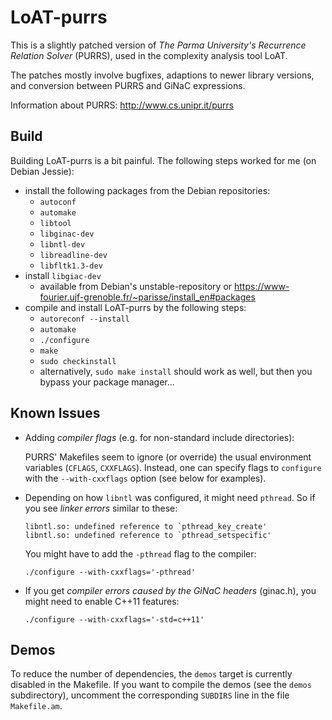 # LoAT-purrs

This is a slightly patched version of _The Parma University's Recurrence Relation Solver_ (PURRS), used in the complexity analysis tool LoAT.

The patches mostly involve bugfixes, adaptions to newer library versions, and conversion between PURRS and GiNaC expressions.

Information about PURRS: <http://www.cs.unipr.it/purrs>

## Build

Building LoAT-purrs is a bit painful. The following steps worked for me (on Debian Jessie):

* install the following packages from the Debian repositories:
  * `autoconf`
  * `automake`
  * `libtool`
  * `libginac-dev`
  * `libntl-dev`
  * `libreadline-dev`
  * `libfltk1.3-dev`
* install `libgiac-dev`
  * available from Debian's unstable-repository or https://www-fourier.ujf-grenoble.fr/~parisse/install_en#packages
* compile and install LoAT-purrs by the following steps:
  * `autoreconf --install`
  * `automake`
  * `./configure`
  * `make`
  * `sudo checkinstall`
  * alternatively, `sudo make install` should work as well, but then you bypass your package manager...

## Known Issues

 * Adding _compiler flags_ (e.g. for non-standard include directories):

   PURRS' Makefiles seem to ignore (or override) the usual environment variables (`CFLAGS`, `CXXFLAGS`).
   Instead, one can specify flags to `configure` with the `--with-cxxflags` option (see below for examples).

 * Depending on how `libntl` was configured, it might need `pthread`. So if you see _linker errors_ similar to these:

   ```
   libntl.so: undefined reference to `pthread_key_create'
   libntl.so: undefined reference to `pthread_setspecific'
   ```

   You might have to add the `-pthread` flag to the compiler:

   ```
   ./configure --with-cxxflags='-pthread'
   ```

 * If you get _compiler errors caused by the GiNaC headers_ (ginac.h), you might need to enable C++11 features:

   ```
   ./configure --with-cxxflags='-std=c++11'
   ```

## Demos

To reduce the number of dependencies, the `demos` target is currently disabled in the Makefile.
If you want to compile the demos (see the `demos` subdirectory), uncomment the corresponding `SUBDIRS` line in
the file `Makefile.am`.

